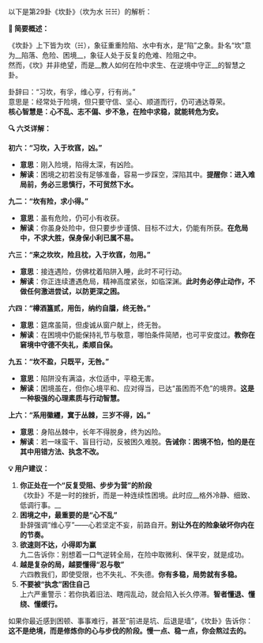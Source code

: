 以下是第29卦《坎卦》（坎为水 ☵☵）的解析：

__🌊 简要概述：__

《坎卦》上下皆为坎（☵），象征重重险陷、水中有水，是“陷”之象。卦名“坎”意为__陷落、危险、困境__，象征人处于反复的危难、险阻之中。  
然而，《坎》并非绝望，而是__教人如何在险中求生、在逆境中守正__的智慧之卦。

卦辞曰：“习坎，有孚，维心亨，行有尚。”  
意思是：经常处于险境，但只要守信、坚心、顺道而行，仍可通达尊荣。  
__核心智慧是：心不乱、志不偏、步不急，在险中求稳，就能转危为安。__

__🔍 六爻详解：__

__初六：“习坎，入于坎窞，凶。”__

- __意思__：刚入险境，陷得太深，有凶险。
- __解读__：困境之初若没有足够准备，容易一步踩空，深陷其中。__提醒你：进入难局前，务必三思慎行，不可贸然下水。__

__九二：“坎有险，求小得。”__

- __意思__：虽有危险，仍可小有收获。
- __解读__：你虽身处险中，但只要步步谨慎、目标不过大，仍能有所获。__在危局中，不求大胜，保身保小利已属不易。__

__六三：“来之坎坎，险且枕，入于坎窞，勿用。”__

- __意思__：接连遇险，仿佛枕着陷阱入睡，此时不可行动。
- __解读__：你正连续遭遇危局，精神高度紧张，如临深渊。__此时务必停止动作，不做任何激进尝试，以防更深之困。__

__六四：“樽酒簋贰，用缶，纳约自牖，终无咎。”__

- __意思__：筵席虽简，但虔诚从窗户献上，终无咎。
- __解读__：在困境中仍能保持礼节与敬意，哪怕条件简陋，也可平安度过。__教你在窘境中守德不失礼，柔顺自保。__

__九五：“坎不盈，只既平，无咎。”__

- __意思__：陷阱没有满溢，水位适中，平稳无害。
- __解读__：困境虽在，但你心境平和、应对得当，已达“虽困而不危”的境界。__这是一种极强的心理素质与行动智慧。__

__上六：“系用徽纆，窴于丛棘，三岁不得，凶。”__

- __意思__：身陷丛棘中，长年不得脱身，终为凶险。
- __解读__：若一味蛮干、盲目行动，反被困久难脱。__告诫你：困境不怕，怕的是在其中用错方法、执念不改。__

__💡 用户建议：__

1. __你正处在一个“反复受阻、步步为营”的阶段__  
《坎卦》不是一时的挫折，而是一种连续性困境。此时应__格外冷静、细致、低调行事。__
2. __困境之中，最重要的是“心不乱”__  
卦辞强调“维心亨”——心若坚定不妄，前路自开。__别让外在的险象破坏你内在的节奏。__
3. __欲速则不达，小得即为赢__  
九二告诉你：别想着一口气逆转全局，在险中取微利、保平安，就是成功。
4. __越是复杂的局，越要懂得“忍与敬”__  
六四教我们，即使受限，也不失礼、不失德。__你有多稳，局势就有多稳。__
5. __不要被“执念”困住自己__  
上六严重警示：若你执着旧法、瞎闯乱动，就会陷入长久停滞。__智者懂退、懂绕、懂缓行。__

如果你最近感到困顿、事事难行，甚至“前进是坑、后退是墙”，《坎卦》告诉你：__这不是绝境，而是修炼你的心与步伐的阶段。慢一点、稳一点，你会熬过去的。__

